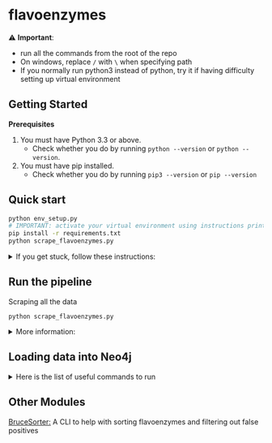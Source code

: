 # flavoenzymes

⚠️ __Important__:
- run all the commands from the root of the repo
- On windows, replace `/` with `\` when specifying path
- If you normally run python3 instead of python, try it if having difficulty setting up virtual environment


## Getting Started
**Prerequisites**
1. You must have Python 3.3 or above.
    - Check whether you do by running `python --version` or `python --version`.
1. You must have pip installed.
   - Check whether you do by running `pip3 --version` or `pip --version`

## Quick start
```sh
python env_setup.py
# IMPORTANT: activate your virtual environment using instructions printed from the command above
pip install -r requirements.txt
python scrape_flavoenzymes.py
```

<details><summary>If you get stuck, follow these instructions:</summary>

**Virtual environment setup**
1. Create virtual environment.
    - `python modules/helpers/env_setup.py`
1. Activate the virtual environment
    > if you don't, all packages will be installed to your global environment, if you are ok with that, skip this step
    - On MacOS or Linux run:
        - `source flav_env/bin/activate`
    - On Windows run:
        - `flav_env\Scripts\activate.bat`
1. Install dependancies within the environment.
    - `pip install -r requirements.txt`
</details>

## Run the pipeline
Scraping all the data

```python scrape_flavoenzymes.py```

<details><summary>More information:</summary>

- This will try to scrape all the information from all the websites that have been configured. 
- If existing file is found in `./export/scraped_flavoenzymes.json` the programm will only update it if new entries will be found.
- Inside the `modules/scrapers` you can find `blacklist.csv` and `whitelist.csv`. These files allow you to add some enzymes that should be always skipped or always fetched. Try using this approach before harcoding something in the code.
</details>


## Loading data into Neo4j

<details>
<summary>Here is the list of useful commands to run</summary>

## Importing files

#### Create from URL
```
WITH "https://raw.githubusercontent.com/supervanya/flavoenzymes/master/export/kegg.json" AS url
```

#### Create from local file
```
WITH "kegg.json" AS url
```


#### Create from JSON
if creating from a local file replace link with file name and place file within import folder of Neo4j
```
WITH "https://raw.githubusercontent.com/supervanya/flavoenzymes/master/export/kegg.json" AS url
CALL apoc.load.json(url) YIELD value AS enzymes
UNWIND keys(enzymes) AS enzName
	MERGE (e:Enzyme {name: enzName})
    
    FOREACH (subsName in enzymes[enzName].SUBSTRATE | 
    	MERGE (s:Substrate {name: subsName})
        MERGE (s)<-[:binds]-(e)
    )
    
    FOREACH (prodName in enzymes[enzName].PRODUCT |
    	MERGE (p:Product {name: prodName})
        MERGE (p)<-[:releases]-(e)
    )
```

## Queries

#### Show all nodes (this will limit to 300 or your settings)    
```
MATCH (n) return n
```

#### 25 enzymes with anything they bind 
```
MATCH (n:Enzyme) 
RETURN (n)-[:binds]->()
LIMIT 25
```

#### 25 enzymes with anything they bind and release 
```
MATCH (n)
RETURN ()<-[:releases]-(n)-[:binds]->() 
LIMIT 25
```

#### Specific enzyme with all links
```
MATCH p=(e:Enzyme)-->()
WHERE e.ec="ec:1.2.99.7" 
RETURN p
```

```
MATCH (e:Enzyme)
MATCH path = (e)-[]->(s:Substrate)
RETURN path;
```
</details>   


## Other Modules
[BruceSorter:](modules/bruce_sorter/README.md) A CLI to help with sorting flavoenzymes and filtering out false positives

